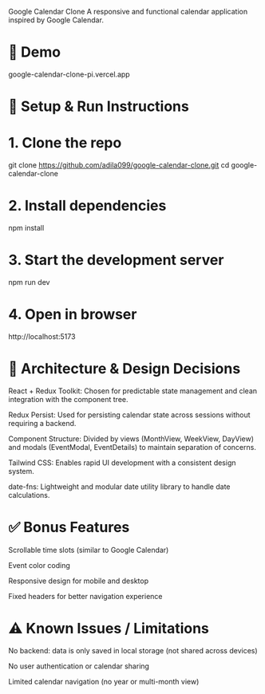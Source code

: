 Google Calendar Clone
A responsive and functional calendar application inspired by Google Calendar.

# 🔗 Demo
google-calendar-clone-pi.vercel.app

# 🚀 Setup & Run Instructions

# 1. Clone the repo
git clone https://github.com/adila099/google-calendar-clone.git
cd google-calendar-clone

# 2. Install dependencies
npm install

# 3. Start the development server
npm run dev

# 4. Open in browser
http://localhost:5173

# 🧠 Architecture & Design Decisions
React + Redux Toolkit: Chosen for predictable state management and clean integration with the component tree.

Redux Persist: Used for persisting calendar state across sessions without requiring a backend.

Component Structure: Divided by views (MonthView, WeekView, DayView) and modals (EventModal, EventDetails) to maintain separation of concerns.

Tailwind CSS: Enables rapid UI development with a consistent design system.

date-fns: Lightweight and modular date utility library to handle date calculations.

# ✅ Bonus Features

Scrollable time slots (similar to Google Calendar)

Event color coding

Responsive design for mobile and desktop

Fixed headers for better navigation experience

# ⚠ Known Issues / Limitations

No backend: data is only saved in local storage (not shared across devices)

No user authentication or calendar sharing

Limited calendar navigation (no year or multi-month view)
